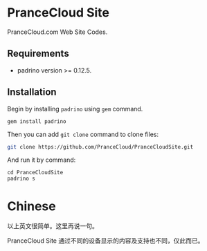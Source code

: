 # PranceCloud Site

PranceCloud.com Web Site Codes.

## Requirements

- padrino version >= 0.12.5.

## Installation

Begin by installing `padrino` using `gem` command.

	gem install padrino

Then you can add `git clone` command to clone files:

```bash
git clone https://github.com/PranceCloud/PranceCloudSite.git
```

And run it by command:

```
cd PranceCloudSite
padrino s 
```

# Chinese 

以上英文很简单。这里再说一句。

PranceCloud Site 通过不同的设备显示的内容及支持也不同，仅此而已。